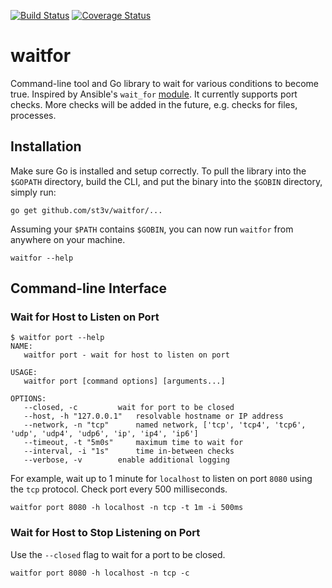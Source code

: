 [![Build Status](https://travis-ci.org/st3v/waitfor.svg?branch=master)](https://travis-ci.org/st3v/waitfor)
[![Coverage Status](https://coveralls.io/repos/st3v/waitfor/badge.svg?branch=master&service=github)](https://coveralls.io/github/st3v/waitfor?branch=master)

# waitfor

Command-line tool and Go library to wait for various conditions to become true. Inspired by Ansible's `wait_for`  [module](http://docs.ansible.com/ansible/wait_for_module.html). It currently supports port checks. More checks will be added in the future, e.g. checks for files, processes.

## Installation

Make sure Go is installed and setup correctly. To pull the library into the `$GOPATH` directory, build the CLI, and put the binary into the `$GOBIN` directory, simply run:

```
go get github.com/st3v/waitfor/...
```

Assuming your `$PATH` contains `$GOBIN`, you can now run `waitfor` from anywhere on your machine.

```
waitfor --help
```

## Command-line Interface

### Wait for Host to Listen on Port

```
$ waitfor port --help
NAME:
   waitfor port - wait for host to listen on port

USAGE:
   waitfor port [command options] [arguments...]

OPTIONS:
   --closed, -c			wait for port to be closed
   --host, -h "127.0.0.1"	resolvable hostname or IP address
   --network, -n "tcp"		named network, ['tcp', 'tcp4', 'tcp6', 'udp', 'udp4', 'udp6', 'ip', 'ip4', 'ip6']
   --timeout, -t "5m0s"		maximum time to wait for
   --interval, -i "1s"		time in-between checks
   --verbose, -v		enable additional logging
```

For example, wait up to 1 minute for `localhost` to listen on port `8080` using the `tcp` protocol. Check port every 500 milliseconds.

```
waitfor port 8080 -h localhost -n tcp -t 1m -i 500ms
```

### Wait for Host to Stop Listening on Port

Use the `--closed` flag to wait for a port to be closed.

```
waitfor port 8080 -h localhost -n tcp -c
```
